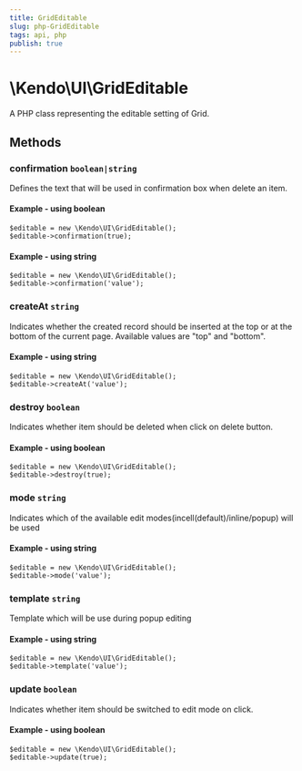 ```yaml
---
title: GridEditable
slug: php-GridEditable
tags: api, php
publish: true
---
```


# \Kendo\UI\GridEditable

A PHP class representing the editable setting of Grid.


## Methods

### confirmation `boolean|string`

Defines the text that will be used in confirmation box when delete an item.


#### Example - using boolean
    $editable = new \Kendo\UI\GridEditable();
    $editable->confirmation(true);

#### Example - using string
    $editable = new \Kendo\UI\GridEditable();
    $editable->confirmation('value');

### createAt `string`

Indicates whether the created record should be inserted at the top or at the bottom of the current page. Available values are "top" and "bottom".


#### Example - using string
    $editable = new \Kendo\UI\GridEditable();
    $editable->createAt('value');

### destroy `boolean`

Indicates whether item should be deleted when click on delete button.


#### Example - using boolean
    $editable = new \Kendo\UI\GridEditable();
    $editable->destroy(true);

### mode `string`

Indicates which of the available edit modes(incell(default)/inline/popup) will be used


#### Example - using string
    $editable = new \Kendo\UI\GridEditable();
    $editable->mode('value');

### template `string`

Template which will be use during popup editing


#### Example - using string
    $editable = new \Kendo\UI\GridEditable();
    $editable->template('value');

### update `boolean`

Indicates whether item should be switched to edit mode on click.


#### Example - using boolean
    $editable = new \Kendo\UI\GridEditable();
    $editable->update(true);

